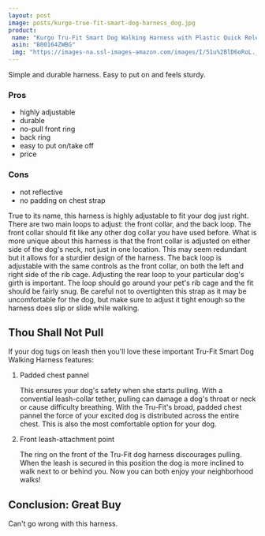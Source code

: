 ```yaml
---
layout: post
image: posts/kurgo-true-fit-smart-dog-harness_dog.jpg
product:
 name: "Kurgo Tru-Fit Smart Dog Walking Harness with Plastic Quick Release Buckles"
 asin: "B00164ZWBG"
 img: "https://images-na.ssl-images-amazon.com/images/I/51u%2BlD6oRoL._SL250_.jpg"
---
```

Simple and durable harness. Easy to put on and feels sturdy.

### Pros

* highly adjustable
* durable
* no-pull front ring
* back ring
* easy to put on/take off
* price

### Cons

* not reflective
* no padding on chest strap

True to its name, this harness is highly adjustable to fit your dog just right. There are two main loops to adjust: the front collar, and the back loop.  The front collar should fit like any other dog collar you have used before. What is more unique about this harness is that the front collar is adjusted on either side of the dog's neck, not just in one location.  This may seem redundant but it allows for a sturdier design of the harness.  The back loop is adjustable with the same controls as the front collar, on both the left and right side of the rib cage.  Adjusting the rear loop to your particular dog's girth is important.  The loop should go around your pet's rib cage and the fit should be fairly snug.  Be careful not to overtighten this strap as it may be uncomfortable for the dog, but make sure to adjust it tight enough so the harness does slip or slide while walking.


## Thou Shall Not Pull 

If your dog tugs on leash then you'll love these important Tru-Fit Smart Dog Walking Harness features:


1. Padded chest pannel

   This ensures your dog's safety when she starts pulling.  With a convential leash-collar tether, pulling can damage a dog's throat or neck or cause difficulty breathing.  With the Tru-Fit's broad, padded chest pannel the force of your excited dog is distributed across the entire chest.  This is also the most comfortable option for your dog.


2. Front leash-attachment point

   The ring on the front of the Tru-Fit dog harness discourages pulling.  When the leash is secured in this position the dog is more inclined to walk next to or behind you.  Now you can both enjoy your neighborhood walks!


## Conclusion: Great Buy

Can't go wrong with this harness.
